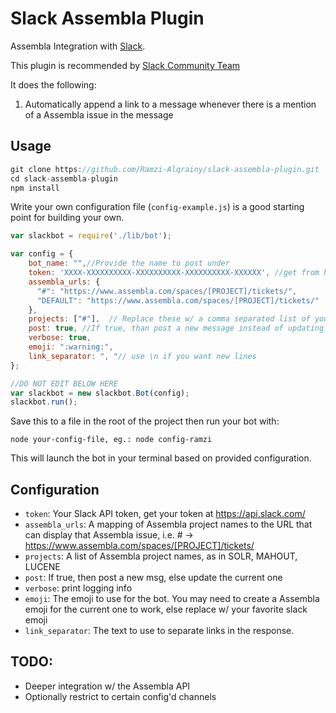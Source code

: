 # Slack Assembla Plugin

Assembla Integration with [Slack](http://slack.com).  

This plugin is recommended by [Slack Community Team](https://api.slack.com/community)

It does the following:

1. Automatically append a link to a message whenever there is a mention of a Assembla issue in the message

## Usage

```javascript
git clone https://github.com/Ramzi-Alqrainy/slack-assembla-plugin.git
cd slack-assembla-plugin
npm install
```

Write your own configuration file (`config-example.js`) is a good starting point for building your own.

```javascript
var slackbot = require('./lib/bot');

var config = {
    bot_name: "",//Provide the name to post under
    token: 'XXXX-XXXXXXXXXX-XXXXXXXXXX-XXXXXXXXXX-XXXXXX', //get from https://api.slack.com/web#basics
    assembla_urls: {
      "#": "https://www.assembla.com/spaces/[PROJECT]/tickets/",
      "DEFAULT": "https://www.assembla.com/spaces/[PROJECT]/tickets/"
    },
    projects: ["#"],  // Replace these w/ a comma separated list of your project URLs.
    post: true, //If true, than post a new message instead of updating the current message
    verbose: true,
    emoji: ":warning:",
    link_separator: ", "// use \n if you want new lines
};

//DO NOT EDIT BELOW HERE
var slackbot = new slackbot.Bot(config);
slackbot.run();
```

Save this to a file in the root of the project then run your bot with:

    node your-config-file, eg.: node config-ramzi

This will launch the bot in your terminal based on provided configuration.

## Configuration

- `token`: Your Slack API token, get your token at https://api.slack.com/
- `assembla_urls`: A mapping of Assembla project names to the URL that can display that Assembla issue, i.e. # -> https://www.assembla.com/spaces/[PROJECT]/tickets/
- `projects`: A list of Assembla project names, as in SOLR, MAHOUT, LUCENE
- `post`: If true, then post a new msg, else update the current one
- `verbose`: print logging info
- `emoji`: The emoji to use for the bot.  You may need to create a Assembla emoji for the current one to work, else replace w/ your favorite slack emoji
- `link_separator`: The text to use to separate links in the response.

## TODO:

- Deeper integration w/ the Assembla API
- Optionally restrict to certain config'd channels
